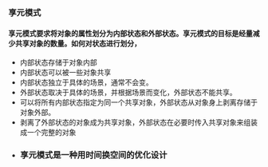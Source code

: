 ### 享元模式
#### 享元模式要求将对象的属性划分为内部状态和外部状态。享元模式的目标是经量减少共享对象的数量。如何对状态进行划分，
- 内部状态存储于对象内部
- 内部状态可以被一些对象共享
- 内部状态独立于具体的场景，通常不会变。
- 外部状态取决于具体的场景，并根据场景而变化，外部状态不能共享。
- 可以将所有内部状态指定为同一个共享对象，外部状态从对象身上剥离存储于对象外部。
- 剥离了外部状态的对象成为共享对象，外部状态在必要时传入共享对象来组装成一个完整的对象
- ### 享元模式是一种用时间换空间的优化设计